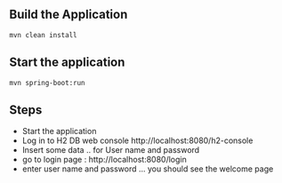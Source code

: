 ## Build the Application

    mvn clean install
    
## Start the application

    mvn spring-boot:run
    
## Steps

* Start the application
* Log in to H2 DB web console http://localhost:8080/h2-console
* Insert some data .. for User name and password
* go to login page : http://localhost:8080/login
* enter user name and password ... you should see the welcome page
    
